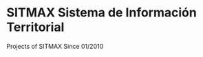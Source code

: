 SITMAX Sistema de Información Territorial
=========================================

Projects of SITMAX
Since 01/2010

